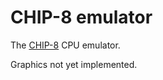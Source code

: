 # СHIP-8 emulator

The [CHIP-8](https://en.wikipedia.org/wiki/CHIP-8) CPU emulator.

Graphics not yet implemented.

